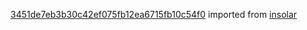 [3451de7eb3b30c42ef075fb12ea6715fb10c54f0](https://github.com/insolar/insolar/commit/3451de7eb3b30c42ef075fb12ea6715fb10c54f0) imported from [insolar](https://github.com/insolar/insolar)
